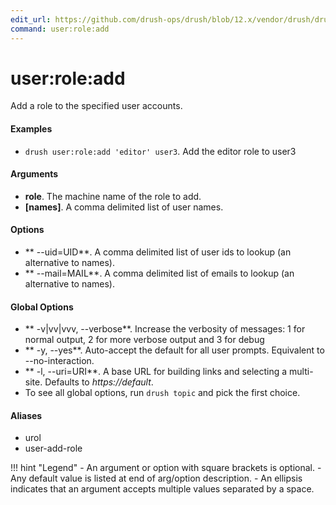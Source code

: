 ```yaml
---
edit_url: https://github.com/drush-ops/drush/blob/12.x/vendor/drush/drush/src/Commands/core/UserCommands.php
command: user:role:add
---
```

# user:role:add

Add a role to the specified user accounts.

#### Examples

- <code>drush user:role:add 'editor' user3</code>. Add the editor role to user3

#### Arguments

- **role**. The machine name of the role to add.
- **[names]**. A comma delimited list of user names.

#### Options

- ** --uid=UID**. A comma delimited list of user ids to lookup (an alternative to names).
- ** --mail=MAIL**. A comma delimited list of emails to lookup (an alternative to names).

#### Global Options

- ** -v|vv|vvv, --verbose**. Increase the verbosity of messages: 1 for normal output, 2 for more verbose output and 3 for debug
- ** -y, --yes**. Auto-accept the default for all user prompts. Equivalent to --no-interaction.
- ** -l, --uri=URI**. A base URL for building links and selecting a multi-site. Defaults to *https://default*.
- To see all global options, run <code>drush topic</code> and pick the first choice.

#### Aliases

- urol
- user-add-role

!!! hint "Legend"
    - An argument or option with square brackets is optional.
    - Any default value is listed at end of arg/option description.
    - An ellipsis indicates that an argument accepts multiple values separated by a space.